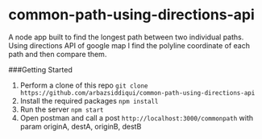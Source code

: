 # common-path-using-directions-api

A node app built to find the longest path between two individual paths.
Using directions API of google map I find the polyline coordinate of each path and then compare them.

###Getting Started

1. Perform a clone of this repo ```git clone https://github.com/arbazsiddiqui/common-path-using-directions-api```
2. Install the required packages ```npm install```
3. Run the server ```npm start```
4. Open postman and call a post ```http://localhost:3000/commonpath``` with param originA, destA, originB, destB
